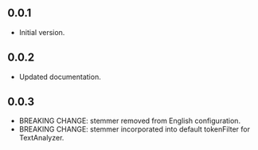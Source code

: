 <!-- 
BSD 3-Clause License
Copyright (c) 2022, GM Consult Pty Ltd
All rights reserved. 
-->

## 0.0.1

- Initial version.

## 0.0.2

- Updated documentation.

## 0.0.3

- BREAKING CHANGE: stemmer removed from English configuration.
- BREAKING CHANGE: stemmer incorporated into default tokenFilter for TextAnalyzer.
